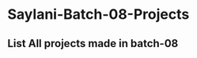 # Saylani-Batch-08-Projects
 
## List All projects made in batch-08
<ol>
<!-- <li><a href="https://darkcodexpch.github.io/Saylani-Batch-08-Projects/Calculator/" target="_blank">Calculator Using Html Css Javascript</a></li>
 <li><a href="https://darkcodexpch.github.io/Saylani-Batch-08-Projects/slider/" target="_blank">Normal Slider Using Html Css Javascript</a></li>
 <li><a href="https://darkcodexpch.github.io/Saylani-Batch-08-Projects/hexcodeGenerator/" target="_blank">Hex Code Generator Using Html Css Javascript</a></li>
  <li><a href="https://darkcodexpch.github.io/Saylani-Batch-08-Projects/rock-paper-game/" target="_blank">Rock Paper Sizer Game Using Html Tailwind-Css Javascript</a></li>
  <li><a href="https://darkcodexpch.github.io/Saylani-Batch-08-Projects/digital-clock/" target="_blank">Digital Clock</a></li>
</ol>

 ### Connect with me:
<p align="left">
<a href="https://twitter.com/here_darkcode" target="blank"><img align="center" src="https://raw.githubusercontent.com/rahuldkjain/github-profile-readme-generator/master/src/images/icons/Social/twitter.svg" alt="here_darkcode" height="30" width="40" /></a>
<a href="https://linkedin.com/in/thekamranahmedsiddiqui" target="blank"><img align="center" src="https://raw.githubusercontent.com/rahuldkjain/github-profile-readme-generator/master/src/images/icons/Social/linked-in-alt.svg" alt="thekamranahmedsiddiqui" height="30" width="40" /></a>
<a href="https://fb.com/darkcodexpch" target="blank"><img align="center" src="https://raw.githubusercontent.com/rahuldkjain/github-profile-readme-generator/master/src/images/icons/Social/facebook.svg" alt="darkcodexpch" height="30" width="40" /></a>
<a href="https://instagram.com/this_coder_is_alive" target="blank"><img align="center" src="https://raw.githubusercontent.com/rahuldkjain/github-profile-readme-generator/master/src/images/icons/Social/instagram.svg" alt="this_coder_is_alive" height="30" width="40" /></a>
</p>
-Email: ikamihere@gmail.com
-phone : +923102920744
